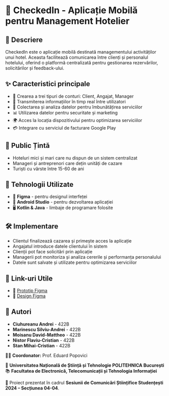# 📌 CheckedIn - Aplicație Mobilă pentru Management Hotelier

## 📖 Descriere
CheckedIn este o aplicație mobilă destinată managementului activităților unui hotel. Aceasta facilitează comunicarea între clienți și personalul hotelului, oferind o platformă centralizată pentru gestionarea rezervărilor, solicitărilor și feedback-ului.

## ✨ Caracteristici principale
- 📱 Crearea a trei tipuri de conturi: Client, Angajat, Manager
- 🔄 Transmiterea informațiilor în timp real între utilizatori
- 🔎 Colectarea și analiza datelor pentru îmbunătățirea serviciilor
- 📊 Utilizarea datelor pentru securitate și marketing
- 🌍 Acces la locația dispozitivului pentru optimizarea serviciilor
- 💳 Integrare cu serviciul de facturare Google Play

## 🎯 Public Țintă
- Hoteluri mici și mari care nu dispun de un sistem centralizat
- Manageri și antreprenori care dețin unități de cazare
- Turiști cu vârste între 15-60 de ani

## 🔧 Tehnologii Utilizate
- 🎨 **Figma** - pentru designul interfeței
- 📱 **Android Studio** - pentru dezvoltarea aplicației
- 🖥 **Kotlin & Java** - limbaje de programare folosite

## 🛠 Implementare
- Clientul finalizează cazarea și primește acces la aplicație
- Angajatul introduce datele clientului în sistem
- Clienții pot face solicitări prin aplicație
- Managerii pot monitoriza și analiza cererile și performanța personalului
- Datele sunt salvate și utilizate pentru optimizarea serviciilor

## 📌 Link-uri Utile
- 🔗 [Prototip Figma](https://www.figma.com/proto/zoDplgPkjO3i9N6e1jOiS1/Hotel-Management-Tentativa-1?node-id=0-1&t=MOw5VkNZXtmqDV0y-1)
- 🎨 [Design Figma](https://www.figma.com/design/zoDplgPkjO3i9N6e1jOiS1/Hotel-Management-Tentativa-1?node-id=0-1&m=dev&t=MOw5VkNZXtmqDV0y-1)

## 📌 Autori
- **Ciuhureanu Andrei** - 422B
- **Marinescu Silviu-Andrei** - 422B
- **Moisanu David-Mattheo** - 422B
- **Nistor Flaviu-Cristian** - 422B
- **Stan Mihai-Cristian** - 422B

👨‍🏫 **Coordonator:** Prof. Eduard Popovici

🏫 **Universitatea Națională de Știință și Tehnologie POLITEHNICA București**
📚 **Facultatea de Electronică, Telecomunicații și Tehnologia Informației**

🚀 Proiect prezentat în cadrul **Sesiunii de Comunicări Științifice Studențești 2024 – Secțiunea 04-04**.

